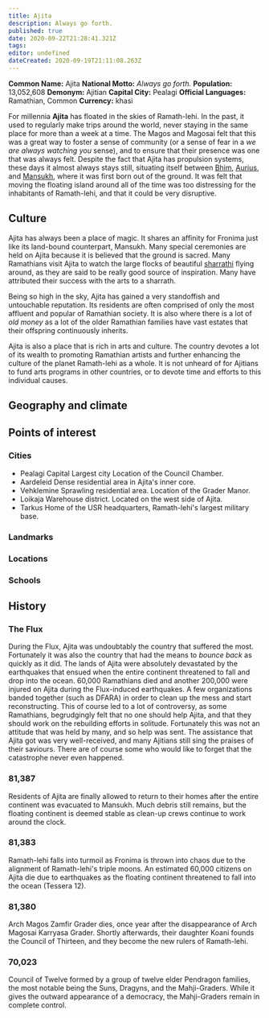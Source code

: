```yaml
---
title: Ajita
description: Always go forth.
published: true
date: 2020-09-22T21:28:41.321Z
tags: 
editor: undefined
dateCreated: 2020-09-19T21:11:08.263Z
---
```


**Common Name:** Ajita
**National Motto:** *Always go forth.*
**Population:** 13,052,608
**Demonym:** Ajitian
**Capital City:** Pealagi
**Official Languages:**	Ramathian, Common
**Currency:** khasi

For millennia **Ajita** has floated in the skies of Ramath-lehi. In the past, it used to regularly make trips around the world, never staying in the same place for more than a week at a time. The Magos and Magosai felt that this was a great way to foster a sense of community (or a sense of fear in a *we are always watching you* sense), and to ensure that their presence was one that was always felt. Despite the fact that Ajita has propulsion systems, these days it almost always stays still, situating itself between [Bhim](/countries/bhim), [Aurius](/countries/aurius), and [Mansukh](/countries/mansukh), where it was first born out of the ground. It was felt that moving the floating island around all of the time was too distressing for the inhabitants of Ramath-lehi, and that it could be very disruptive.

## Culture

Ajita has always been a place of magic. It shares an affinity for Fronima just like its land-bound counterpart, Mansukh. Many special ceremonies are held on Ajita because it is believed that the ground is sacred. Many Ramathians visit Ajita to watch the large flocks of beautiful [sharrathi](/faunas/sharrath) flying around, as they are said to be really good source of inspiration. Many have attributed their success with the arts to a sharrath.
  
Being so high in the sky, Ajita has gained a very standoffish and untouchable reputation. Its residents are often comprised of only the most affluent and popular of Ramathian society. It is also where there is a lot of *old money* as a lot of the older Ramathian families have vast estates that their offspring continuously inherits.

Ajita is also a place that is rich in arts and culture. The country devotes a lot of its wealth to promoting Ramathian artists and further enhancing the culture of the planet Ramath-lehi as a whole. It is not unheard of for Ajitians to fund arts programs in other countries, or to devote time and efforts to this individual causes.

## Geography and climate

## Points of interest

### Cities

- Pealagi
 Capital
 Largest city
 Location of the Council Chamber.
- Aardeleid
 Dense residential area in Ajita's inner core.
- Vehklemine
 Sprawling residential area. Location of the Grader Manor.
- Loikaja
 Warehouse district. Located on the west side of Ajita.
- Tarkus
 Home of the USR headquarters, Ramath-lehi's largest military base.

### Landmarks

### Locations

### Schools

## History

### The Flux
During the Flux, Ajita was undoubtably the country that suffered the most. Fortunately it was also the country that had the means to *bounce back* as quickly as it did. The lands of Ajita were absolutely devastated by the earthquakes that ensued when the entire continent threatened to fall and drop into the ocean. 60,000 Ramathians died and another 200,000 were injured on Ajita during the Flux-induced earthquakes. A few organizations banded together (such as DFARA) in order to clean up the mess and start reconstructing. This of course led to a lot of controversy, as some Ramathians, begrudgingly felt that no one should help Ajita, and that they should work on the rebuilding efforts in solitude. Fortunately this was not an attitude that was held by many, and so help was sent. The assistance that Ajita got was very well-received, and many Ajitians still sing the praises of their saviours. There are of course some who would like to forget that the catastrophe never even happened.

### 81,387
Residents of Ajita are finally allowed to return to their homes after the entire continent was evacuated to Mansukh. Much debris still remains, but the floating continent is deemed stable as clean-up crews continue to work around the clock.

### 81,383
Ramath-lehi falls into turmoil as Fronima is thrown into chaos due to the alignment of Ramath-lehi's triple moons. An estimated 60,000 citizens on Ajita die due to earthquakes as the floating continent threatened to fall into the ocean (Tessera 12).

### 81,380
Arch Magos Zamfir Grader dies, once year after the disappearance of Arch Magosai Karryasa Grader. Shortly afterwards, their daughter Koani founds the Council of Thirteen, and they become the new rulers of Ramath-lehi.

### 70,023
Council of Twelve formed by a group of twelve elder Pendragon families, the most notable being the Suns, Dragyns, and the Mahji-Graders. While it gives the outward appearance of a democracy, the Mahji-Graders remain in complete control.